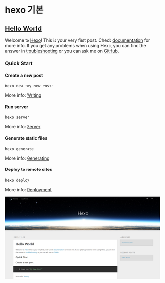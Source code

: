 # hexo 기본

## [Hello World](http://localhost:4000/2019/11/25/hello-world/)

Welcome to [Hexo](https://hexo.io/)! This is your very first post. Check [documentation](https://hexo.io/docs/) for more info. If you get any problems when using Hexo, you can find the answer in [troubleshooting](https://hexo.io/docs/troubleshooting.html) or you can ask me on [GitHub](https://github.com/hexojs/hexo/issues).

### Quick Start <a id="Quick-Start"></a>

#### Create a new post <a id="Create-a-new-post"></a>

```text
hexo new "My New Post"
```

More info: [Writing](https://hexo.io/docs/writing.html)

#### Run server <a id="Run-server"></a>

```text
hexo server
```

More info: [Server](https://hexo.io/docs/server.html)

#### Generate static files <a id="Generate-static-files"></a>

```text
hexo generate
```

More info: [Generating](https://hexo.io/docs/generating.html)

#### Deploy to remote sites <a id="Deploy-to-remote-sites"></a>

```text
hexo deploy
```

More info: [Deployment](https://hexo.io/docs/one-command-deployment.html)



![](../.gitbook/assets/image%20%2822%29.png)

